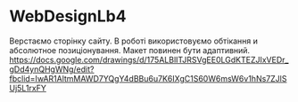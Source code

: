# WebDesignLb4
Верстаємо сторінку сайту. В роботі використовуємо обтікання и абсолютное позиціонування. Макет повинен бути адаптивний.
https://docs.google.com/drawings/d/175ALBlITJRSVgEE0LGdKTEZJIxVEDr_gDd4ynQHgWNg/edit?fbclid=IwAR1AltmMAWD7YQgY4dBBu6u7K6IXgC1S60W6msW6v1hNs7ZJlSUj5L1rxFY
